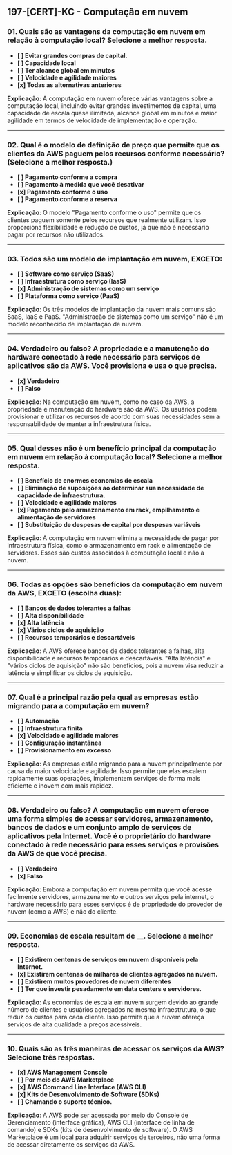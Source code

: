 
## 197-[CERT]-KC - Computação em nuvem

### 01. Quais são as vantagens da computação em nuvem em relação à computação local? Selecione a melhor resposta.
- **[ ] Evitar grandes compras de capital.**
- **[ ] Capacidade local**
- **[ ] Ter alcance global em minutos**
- **[ ] Velocidade e agilidade maiores**
- **[x] Todas as alternativas anteriores**

**Explicação**: A computação em nuvem oferece várias vantagens sobre a computação local, incluindo evitar grandes investimentos de capital, uma capacidade de escala quase ilimitada, alcance global em minutos e maior agilidade em termos de velocidade de implementação e operação.

---

### 02. Qual é o modelo de definição de preço que permite que os clientes da AWS paguem pelos recursos conforme necessário? (Selecione a melhor resposta.)
- **[ ] Pagamento conforme a compra**
- **[ ] Pagamento à medida que você desativar**
- **[x] Pagamento conforme o uso**
- **[ ] Pagamento conforme a reserva**

**Explicação**: O modelo "Pagamento conforme o uso" permite que os clientes paguem somente pelos recursos que realmente utilizam. Isso proporciona flexibilidade e redução de custos, já que não é necessário pagar por recursos não utilizados.

---

### 03. Todos são um modelo de implantação em nuvem, EXCETO:
- **[ ] Software como serviço (SaaS)**
- **[ ] Infraestrutura como serviço (IaaS)**
- **[x] Administração de sistemas como um serviço**
- **[ ] Plataforma como serviço (PaaS)**

**Explicação**: Os três modelos de implantação da nuvem mais comuns são SaaS, IaaS e PaaS. "Administração de sistemas como um serviço" não é um modelo reconhecido de implantação de nuvem.

---

### 04. Verdadeiro ou falso? A propriedade e a manutenção do hardware conectado à rede necessário para serviços de aplicativos são da AWS. Você provisiona e usa o que precisa.
- **[x] Verdadeiro**
- **[ ] Falso**

**Explicação**: Na computação em nuvem, como no caso da AWS, a propriedade e manutenção do hardware são da AWS. Os usuários podem provisionar e utilizar os recursos de acordo com suas necessidades sem a responsabilidade de manter a infraestrutura física.

---

### 05. Qual desses não é um benefício principal da computação em nuvem em relação à computação local? Selecione a melhor resposta.
- **[ ] Benefício de enormes economias de escala**
- **[ ] Eliminação de suposições ao determinar sua necessidade de capacidade de infraestrutura.**
- **[ ] Velocidade e agilidade maiores**
- **[x] Pagamento pelo armazenamento em rack, empilhamento e alimentação de servidores**
- **[ ] Substituição de despesas de capital por despesas variáveis**

**Explicação**: A computação em nuvem elimina a necessidade de pagar por infraestrutura física, como o armazenamento em rack e alimentação de servidores. Esses são custos associados à computação local e não à nuvem.

---

### 06. Todas as opções são benefícios da computação em nuvem da AWS, EXCETO (escolha duas):
- **[ ] Bancos de dados tolerantes a falhas**
- **[ ] Alta disponibilidade**
- **[x] Alta latência**
- **[x] Vários ciclos de aquisição**
- **[ ] Recursos temporários e descartáveis**

**Explicação**: A AWS oferece bancos de dados tolerantes a falhas, alta disponibilidade e recursos temporários e descartáveis. "Alta latência" e "vários ciclos de aquisição" não são benefícios, pois a nuvem visa reduzir a latência e simplificar os ciclos de aquisição.

---

### 07. Qual é a principal razão pela qual as empresas estão migrando para a computação em nuvem?
- **[ ] Automação**
- **[ ] Infraestrutura finita**
- **[x] Velocidade e agilidade maiores**
- **[ ] Configuração instantânea**
- **[ ] Provisionamento em excesso**

**Explicação**: As empresas estão migrando para a nuvem principalmente por causa da maior velocidade e agilidade. Isso permite que elas escalem rapidamente suas operações, implementem serviços de forma mais eficiente e inovem com mais rapidez.

---

### 08. Verdadeiro ou falso? A computação em nuvem oferece uma forma simples de acessar servidores, armazenamento, bancos de dados e um conjunto amplo de serviços de aplicativos pela Internet. Você é o proprietário do hardware conectado à rede necessário para esses serviços e provisões da AWS de que você precisa.
- **[ ] Verdadeiro**
- **[x] Falso**

**Explicação**: Embora a computação em nuvem permita que você acesse facilmente servidores, armazenamento e outros serviços pela internet, o hardware necessário para esses serviços é de propriedade do provedor de nuvem (como a AWS) e não do cliente.

---

### 09. Economias de escala resultam de __. Selecione a melhor resposta.
- **[ ] Existirem centenas de serviços em nuvem disponíveis pela Internet.**
- **[x] Existirem centenas de milhares de clientes agregados na nuvem.**
- **[ ] Existirem muitos provedores de nuvem diferentes**
- **[ ] Ter que investir pesadamente em data centers e servidores.**

**Explicação**: As economias de escala em nuvem surgem devido ao grande número de clientes e usuários agregados na mesma infraestrutura, o que reduz os custos para cada cliente. Isso permite que a nuvem ofereça serviços de alta qualidade a preços acessíveis.

---

### 10. Quais são as três maneiras de acessar os serviços da AWS? Selecione três respostas.
- **[x] AWS Management Console**
- **[ ] Por meio do AWS Marketplace**
- **[x] AWS Command Line Interface (AWS CLI)**
- **[x] Kits de Desenvolvimento de Software (SDKs)**
- **[ ] Chamando o suporte técnico.**

**Explicação**: A AWS pode ser acessada por meio do Console de Gerenciamento (interface gráfica), AWS CLI (interface de linha de comando) e SDKs (kits de desenvolvimento de software). O AWS Marketplace é um local para adquirir serviços de terceiros, não uma forma de acessar diretamente os serviços da AWS.
